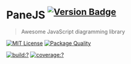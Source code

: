 # PaneJS <sup>[![Version Badge](http://versionbadg.es/panejs/panejs.svg)](https://npmjs.org/package/panejs)</sup>

> Awesome JavaScript diagramming library

[![MIT License](https://img.shields.io/badge/license-MIT_License-green.svg?style=flat-square)](https://github.com/panejs/panejs/blob/master/LICENSE)
[![Package Quality](http://npm.packagequality.com/shield/panejs.svg)](http://packagequality.com/#?package=panejs)

[![build:?](https://img.shields.io/travis/panejs/panejs/master.svg?style=flat-square)](https://travis-ci.org/panejs/panejs)
[![coverage:?](https://img.shields.io/coveralls/panejs/panejs/master.svg?style=flat-square)](https://coveralls.io/github/panejs/panejs)
